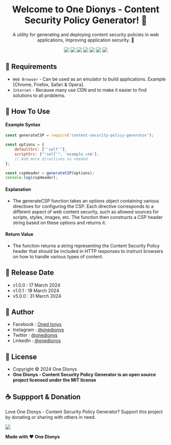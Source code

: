 <h1 align="center">Welcome to One Dionys - Content Security Policy Generator! 👋 </h1>

<p align="center">A utility for generating and deploying content security policies in web applications, improving application security. 💖 </p>

<p align="center">
<img src="https://img.shields.io/github/contributors/onedionys/onedionys-content-security-policy-generator?style=flat-square">
<img src="https://img.shields.io/github/issues/onedionys/onedionys-content-security-policy-generator?style=flat-square">
<img src="https://img.shields.io/github/stars/onedionys/onedionys-content-security-policy-generator?style=flat-square"> 
<img src="https://img.shields.io/github/forks/onedionys/onedionys-content-security-policy-generator?style=flat-square">
<img src="https://img.shields.io/github/last-commit/onedionys/onedionys-content-security-policy-generator.svg?style=flat-square">
<img src="https://img.shields.io/github/languages/code-size/onedionys/onedionys-content-security-policy-generator?style=flat-square">
<img src="https://img.shields.io/github/license/onedionys/onedionys-content-security-policy-generator?style=flat-square">
</p>

## 💾 Requirements

* `Web Browser` - Can be used as an emulator to build applications. Example [Chrome, Firefox, Safari & Opera].
* `Internet` - Because many use CDN and to make it easier to find solutions to all problems.

## 🎯 How To Use

#### Example Syntax

```javascript
const generateCSP = require('content-security-policy-generator');

const options = {
    defaultSrc: ["'self'"],
    scriptSrc: ["'self'", 'example.com'],
    // Add more directives as needed
};

const cspHeader = generateCSP(options);
console.log(cspHeader);
```

#### Explanation

* The generateCSP function takes an options object containing various directives for configuring the CSP. Each directive corresponds to a different aspect of web content security, such as allowed sources for scripts, styles, images, etc. The function then constructs a CSP header string based on these options and returns it.

#### Return Value

* The function returns a string representing the Content Security Policy header that should be included in HTTP responses to instruct browsers on how to handle various types of content.

## 📆 Release Date

* v1.0.0 : 17 March 2024
* v1.0.1 : 18 March 2024
* v5.0.0 : 31 March 2024

## 🧑 Author

* Facebook : <a href="https://www.facebook.com/theonedionys"> Oned Ionys</a>
* Instagram : <a href="https://www.instagram.com/onedionys/"> @onedionys</a>
* Twitter : <a href="https://twitter.com/onedionys"> @onedionys</a>
* LinkedIn :  <a href="https://www.linkedin.com/in/onedionys/"> @onedionys</a>

## 📝 License

* Copyright © 2024 One Dionys
* **One Dionys - Content Security Policy Generator is an open source project licensed under the MIT license**

## ☕️ Suppport & Donation

Love One Dionys - Content Security Policy Generator? Support this project by donating or sharing with others in need.

<a href="https://www.buymeacoffee.com/onedionys"><img src="https://img.shields.io/badge/Buy_Me_A_Coffee-FFDD00?style=for-the-badge&logo=buy-me-a-coffee&logoColor=black"/> </a>

**Made with ❤️ One Dionys**
